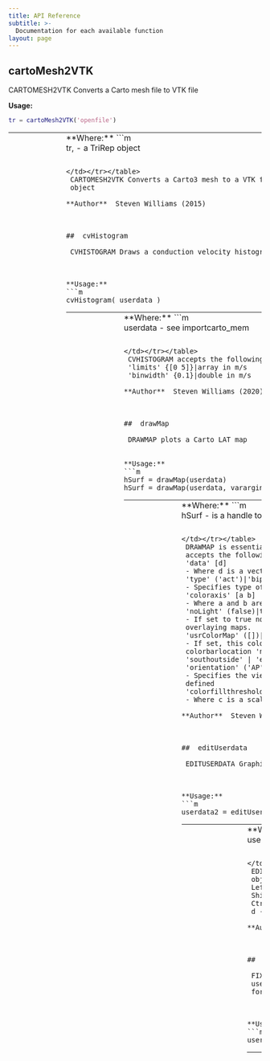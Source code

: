 ```yaml
---
title: API Reference
subtitle: >-
  Documentation for each available function
layout: page
---
```


<style>
.post-content p, {
  margin: 0;
}

.post-content > p {
  font-size: 85%;
}

pre.highlight {
  padding: 5pt;
  font-size: 80%;
}

td>p {
  margin: 0;
}

td {
  padding: 0;//
}
</style>





##  cartoMesh2VTK

 CARTOMESH2VTK Converts a Carto mesh file to VTK file

 

**Usage:**
```m
tr = cartoMesh2VTK('openfile')
```

<table><tr><td markdown="1">
**Variables:**

* out
  * tr
</td><td markdown="1">
**Where:**
```m

 tr, - a TriRep object
```

</td></tr></table>
 CARTOMESH2VTK Converts a Carto3 mesh to a VTK file and returns a TriRep
 object

**Author**  Steven Williams (2015)



##  cvHistogram

 CVHISTOGRAM Draws a conduction velocity histogram

 

**Usage:**
```m
cvHistogram( userdata )
```

<table><tr><td markdown="1">
**Variables:**
* in
  * userdata
  * varargin

* out
  * areas
</td><td markdown="1">
**Where:**
```m

 userdata - see importcarto_mem
```

</td></tr></table>
 CVHISTOGRAM accepts the following parameter-value pairs
 'limits' {[0 5]}|array in m/s
 'binwidth' {0.1}|double in m/s

**Author**  Steven Williams (2020)



##  drawMap

 DRAWMAP plots a Carto LAT map
 

**Usage:**
```m
hSurf = drawMap(userdata)
hSurf = drawMap(userdata, varargin);
```

<table><tr><td markdown="1">
**Variables:**
* in
  * userdata
  * varargin

* out
  * hSurf
</td><td markdown="1">
**Where:**
```m

 hSurf - is a handle to the surface
 userdata - is a Carto data structure
```

</td></tr></table>
 DRAWMAP is essentially a wrapper function for colorShell.m. DRAWMAP
 accepts the following parameter-value pairs:
 'data' [d]
 - Where d is a vector of data values and size(d) equals numel(userdata.surface.triRep.X)
 'type' ('act')|'bip'|'force'|'uni'|'none'|'cv'
 - Specifies type of map - activation, bipolar or unipolar voltage
 'coloraxis' [a b]
 - Where a and b are real numbers. See help colorShell
 'noLight' (false)|true
 - If set to true no additional light will be drawn. Useful if
 overlaying maps.
 'usrColorMap' ([])|cMap
 - If set, this colormap will be used instead of the defaults
 colorbarlocation 'north' | 'south' | 'east' | 'west' | 'northoutside' |
 'southoutside' | 'eastoutside' | {'westoutside'}
 'orientation' ('AP')|'PA'
 - Specifies the view as AP or PA. LAO, RAO, LL, RL yet to be
 defined
 'colorfillthreshold' [c]
 - Where c is a scalar value; defaulting to 10mm

**Author**  Steven Williams (2016)



##  editUserdata

 EDITUSERDATA Graphically remove regions from a Carto dataset

 

**Usage:**
```m
userdata2 = editUserdata(userdata)
```

<table><tr><td markdown="1">
**Variables:**
* in
  * userdata

* out
  * userdata2
</td><td markdown="1">
**Where:**
```m

 userdata - is the original Carto dataset
 userdata2 - is the new Carto dataset with elements removed
```

</td></tr></table>
 EDITUSERDATA uses EDITTRIANGULATION to remove triangles from a TriRep
 object. Controls:
 Left click - select triangles to remove
 Shift-Left click - select triangles to keep
 Ctrl-Left click - select area up to the boundary
 d - done

**Author**  Steven Williams (2016)



##  fixVoltageAnnotations

 FIXVOLTAGEANNOTATIONS Fixes the uni/bip reversal identified in
 userdata.electric.voltages in August 2014. This function is not required
 for any userdata .mat files created after 27th August 2014.

 

**Usage:**
```m
userdata = fixVoltageAnnotations(userdata)
```

<table><tr><td markdown="1">
**Variables:**
* in
  * userdata

* out
  * data
</td><td markdown="1">
**Where:**
```m

 userdata - is the output
 userdata - is the input, or 'openfile'
```

</td></tr></table>
 FIXVOLTAGEANNOTATIONS detailed description goes here.

**Author**  Steven Williams (2014)



##  generateInterpData

 GENERATEINTERPDATA Creates a matrix of interpolated data

 

**Usage:**
```m
interpData = generateInterpData(userdata, datatype)
```

<table><tr><td markdown="1">
**Variables:**
* in
  * userdata
  * datatype
  * varargin

* out
  * interpData
</td><td markdown="1">
**Where:**
```m

 userdata - see, importcarto_mem
 datatype - the desired data type to return
 'bip-map' - bipolar voltage; from the exported voltage values
 'uni-map' - unipolar voltage; from the exported voltage values
 'lat-map' - local activation time; from the annotated electrograms
 'bip-egm' - bipolar voltage; measured by OpenEP on the egms (NOT IMPLEMENTED)
 'uni-egm' - unipolar voltage; measured by OpenEP on the egms (NOT IMPLEMENTED)
 'lat-egm' - local activation time; measured by OpenEP on the egms (NOT IMPLEMENTED)
 'cv' - conduction velocity (NOT IMPLEMENTED)
 interpData - is the interpolated data
```

</td></tr></table>
 GENERATEINTERPDATA accepts the following parameter-value pairs
 'interMethod' nearest|linear|{natural}
 - The interpolation method, default to natural
 'exterMethod' {nearest}|linear|none
 - The extrapolation method, defaults to linear
 'distanceThresh' d
 - The distance threshold, d, default 10mm

**Author**  Steven Williams (2018)



##  getAblationArea

 GETABLATIONAREA Calculates the area of a chamber which has been ablated

 

**Usage:**
```m
area = getAblationArea( userdata, visitag )
```

<table><tr><td markdown="1">
**Variables:**
* in
  * userdata
  * visitag
  * varargin

* out
  * ablArea
  * isAblated
  * trAbl
</td><td markdown="1">
**Where:**
```m

 userdata - see importcarto_mem.m
 visitag - see importvisitag.m
 ablArea - the total area of the chamber that has been ablated
 isAblated - indexes into userdata.surface.triRep.Triangulation and
 indicates whether a particular triangle is considered
 ablated (1) or not (0).
 trAbl - a Triangulation of the ablated tissue
```

</td></tr></table>
 GETABLATIONAREA accepts the following parameter-value pairs
 'method' {'tags'}|'grid'
 - specifies whether to calculate area based on the ablation tags or
 the ablation grid
 'radius' {5}|double
 - specifies the radius around each ablation tag to consider ablated
 'thresholdmethod' {'on'}|'off'
 - NOT YET IMPLEMENTED
 'thresholdvalue'
 - NOT YET INMPLEMENTED

**Author**  Steven Williams (2020)



##  getAnatomicalStructures

 GETANATOMICALSTRUCTURES Returns free boundaries (anatomical structures)
 described in userdata

 

**Usage:**
```m
[trAnatStruct] = getAnatomicalStructures( userdata, varargin )
```

<table><tr><td markdown="1">
**Variables:**
* in
  * userdata
  * varargin

* out
  * FF
  * l
  * a
  * tr
</td><td markdown="1">
**Where:**
```m

 userdata - see importcarto_mem
 FF - see TriRep/freeBoundary, cell array
 l - array of lengths of each free boundary
 a - an array of areas of each free boundary
 tr - cell array of triangulations of each free boundary
```

</td></tr></table>
 GETANATOMICALSTRUCTURES accepts the following parameter-value pairs
 'plot' {false}|true

**Author**  Steven Williams (2020)



##  getArea

 GETAREA Returns the surface area of the chamber geometry

 

**Usage:**
```m
area = getArea( userdata )
```

<table><tr><td markdown="1">
**Variables:**
* in
  * userdata
  * varargin

* out
  * area
</td><td markdown="1">
**Where:**
```m

 userdata - see importcarto_mem
 area - the surface area (cm^2)
```

</td></tr></table>
 GETAREA accepts the following parameter-value pairs
 'method' {nofill}|fill

**Author**  Steven Williams (2020)



##  getClosedSurface

 GETCLOSEDSURFACE Fills all the holes in the userdata surface

 

**Usage:**
```m
tr = getClosedSurface( userdata )
```

<table><tr><td markdown="1">
**Variables:**
* in
  * userdata

* out
  * tr
</td><td markdown="1">
**Where:**
```m

 userdata - see importcarto_mem
 tr - a triRep object
```

</td></tr></table>
 GETCLOSEDSURFACE Closes the surface by the following algorithm. First,
 every complete free boundary is identified. Second, the barycentre of the
 free boundary is identified. Third, a triangulation is created covering
 this hole. Finally, the additional triangles are added to the triRep.

**Author**  Steven Williams (2020)



##  getConductionVelocity

 GETCONDUCTIONVELOCITY Returns the total conduction velocity map of the 
 chamber

 

**Usage:**
```m
cvdata = getConductionVelocity( userdata )
```

<table><tr><td markdown="1">
**Variables:**
* in
  * userdata

* out
  * cvdata
</td><td markdown="1">
**Where:**
```m

 userdata - see importcarto_mem
 cvdata - the conduction velocities, in m/s
```

</td></tr></table>
 GETCONDUCTIONVELOCITY Calculate conduction velocities by calculating
 gradients of interpolated local activation times. GETCONDUCTIONVELOCITY
 makes use of a modified version of "Scattered Data Interpolation and 
 Approximation using Radial Base Functions" available from the Matlab
 FileExchange:

**Author**  Steven Williams (2020)



##  getEarliestActivationSite

 GETEARLIESTACTIVATIONSITE Returns the earliest activation site

 

**Usage:**
```m
[X] = getEarliestActivationSite( userdata )
[X, surfX] = getEarliestActivationSite( userdata )
[X, surfX, iPoint] = getEarliestActivationSite( userdata )
[X, surfX, iPoint, t] = getEarliestActivationSite( userdata )
```

<table><tr><td markdown="1">
**Variables:**
* in
  * userdata
  * varargin

* out
  * X
  * surfX
  * iPoint
  * t
</td><td markdown="1">
**Where:**
```m

 userdata - see importcarto_mem
 X - the earliest activation site, in x,y,z format. For
 map-based methods (i.e. 'clinmap', 'clinmapprct',
 'openepmap'and 'openepmapprct'), X is identical to
 surfX.
 surfX - the surface projection of the eariest activation site
 iPoint - the closest mapping point to the earliest activation
 site. For point-based methods (i.e. 'ptbased' or 
 'ptbasedprct'), iPoint indexes into userdata.electric.
 For map-based methods (i.e. 'clinmap', 'clinmapprct',
 'openepmap', 'openepmapprct'), iPoint indexes into
 userdata.surface.triRep.X. For percentile methods (i.e.
 'ptbasedprct', 'cinmapprct' or 'openepmapprct') iPoint
 returns all the points that were identified within the
 relevant percentile.
 t - the calculated earliest activation time, relative to the
 reference annotation
```

</td></tr></table>
 GETEARLIESTACTIVATIONSITE accepts the following parameter-value pairs
 'method' {'ptbased'}|'ptbasedprct'|'clinmap'|'clinmapprct'|'openepmap'|'openmapprct'
 - Specifies the method by which the earliest activation is
 calculated, as follows:
 'ptbased' - Calculates the earliest activation time using 
 mapping points exported by the clinical system.
 'ptbasedprct'- Calculates the earliest 2.5th percentile mapping 
 times on the exported electrogram annotations, then 
 calculates the mean of this sets of activation times.
 'clinmap' - Calculates the earliest activation time on the 
 local activation time map created by the clinical 
 mapping system
 'clinmapprct'- First calculates the earliest 2.5th percentile 
 mapping times on the clinical local activation time 
 map, then calculates the mean of these sets of 
 activation times.
 'openepmap' - Calculates the earliest activation time on the local 
 activation time map created by OpenEP from the 
 exported electrogram annotations.
 'openepmapprct'- First calculates the earliest 2.5th percentile 
 mapping times on the local activation time map 
 created by OpenEP from the exported electrogram 
 annotations. Then calculates the mean of this set of 
 activation times.
 'prct' {2.5}|[prct]
 - The percentile to use for percentile mapping; only applicable if
 'method' is 'percentile'.

**Author**  Steven Williams (2019)



##  getEgmsAtPoints

 GETEGMSATPOINTS Can be used to access eletrograms from userdata

 

**Usage:**
```m
[ hFig ] = plotOpenEPEgms( userdata, varargin )
[ hFig, hLine ] = plotOpenEPEgms( userdata, varargin )
```

<table><tr><td markdown="1">
**Variables:**
* in
  * userdata
  * varargin

* out
  * egmTraces
  * acttime
  * egmNames
</td><td markdown="1">
**Where:**
```m

 userdata - see importcarto_mem
 egmTraces - cell array of the requested electrograms
 acttime - cell array of activation times 
 egmNames - names of the electrograms
```

</td></tr></table>
 GETEGMSATPOINTS accepts the following parameter-value pairs
 'iEgm' {:}|[a:b]
 an array indexing into userdata.electric.egm such that
 % 'iEgm' {:}|[a:b]
 an array indexing into userdata.electric.egm such that
 userdata.electric.egm(iEgmArray,:) are selected for plotting
 To convert from Carto point numbers to iEgmArray use
 getIndexFromCartoPointNumber.
 'egmtype' 'bip'|'uni'|{'bip-uni'}
 Whether to plot only the bipolar electrograms, only the
 unipolar electrograms or both
 'reference' 'off'|{'on'}
 Whether to plot the reference channel, off by default userdata.electric.egm(iEgmArray,:) are selected for plotting
 To convert from Carto point numbers to iEgmArray use
 getIndexFromCartoPointNumber.

**Author**  Steven Williams (2020)



##  getFaces

 GETFACES Returns the faces referenced by userdata

 

**Usage:**
```m
faces = getFaces( userdata )
```

<table><tr><td markdown="1">
**Variables:**
* in
  * userdata

* out
  * faces
</td><td markdown="1">
**Where:**
```m

 userdata - see importcarto_mem
 faces - all the faces
```

</td></tr></table>


**Author**  Steven Williams (2020)



##  getIndexFromCartoPointNumber

 GETINDEXFROMCARTOPOINTNUMBER finds the electrode at xyz.

 

**Usage:**
```m
[index] = getIndexFromCartoPointNumber(pointNumber)
```

<table><tr><td markdown="1">
**Variables:**
* in
  * userdata
  * pointNumber

* out
  * index
</td><td markdown="1">
**Where:**
```m

 useredata - a userdata structure
 pointNumber - a point number (or array of point numbers) as displayed
 on the Carto mapping system
 index - an index (or array of indices) for referenceing into the
 data fields within userdata.electric
```

</td></tr></table>
 GETINDEXFROMCARTOPOINTNUMBER Detailed description goes here

**Author**  Steven Williams (2020)



##  getLatestActivationSite

 GETLATESTACTIVATIONSITE Returns the earliest activation site

 

**Usage:**
```m
[X] = getLatestActivationSite( userdata )
[X, surfX] = getLatestActivationSite( userdata )
[X, surfX, iPoint] = getLatestActivationSite( userdata )
[X, surfX, iPoint, t] = getLatestActivationSite( userdata )
```

<table><tr><td markdown="1">
**Variables:**
* in
  * userdata
  * varargin

* out
  * X
  * surfX
  * iPoint
  * t
</td><td markdown="1">
**Where:**
```m

 userdata - see importcarto_mem
 X - the latest activation site, in x,y,z format. For
 map-based methods (i.e. 'clinmap', 'clinmapprct',
 'openepmap'and 'openepmapprct'), X is identical to
 surfX.
 surfX - the surface projection of the latest activation site
 iPoint - the closest mapping point to the latest activation
 site. For point-based methods (i.e. 'ptbased' or 
 'ptbasedprct'), iPoint indexes into userdata.electric.
 For map-based methods (i.e. 'clinmap', 'clinmapprct',
 'openepmap', 'openepmapprct'), iPoint indexes into
 userdata.surface.triRep.X. For percentile methods (i.e.
 'ptbasedprct', 'cinmapprct' or 'openepmapprct') iPoint
 returns all the points that were identified within the
 relevant percentile.
 t - the calculated latest activation time, relative to the
 reference annotation
```

</td></tr></table>
 GETLATESTACTIVATIONSITE accepts the following parameter-value pairs
 'method' {'ptbased'}|'ptbasedprct'|'clinmap'|'clinmapprct'|'openepmap'|'openmapprct'
 - Specifies the method by which the earliest activation is
 calculated, as follows:
 'ptbased' - Calculates the latest activation time using the 
 mapping points exported by the clinical system.
 'ptbasedprct'- Calculates the latest 2.5th percentile mapping 
 times on the exported electrogram annotations, then 
 calculates the mean of this sets of activation times.
 'clinmap' - Calculates the latest activation time on the 
 local activation time map created by the clinical 
 mapping system
 'clinmapprct'- First calculates the latest 2.5th percentile 
 mapping times on the clinical local activation time 
 map, then calculates the mean of these sets of 
 activation times.
 'openepmap' - Calculates the latest activation time on the local 
 activation time map created by OpenEP from the 
 exported electrogram annotations.
 'openepmapprct'- First calculates the latest 2.5th percentile 
 mapping times on the local activation time map 
 created by OpenEP from the exported electrogram 
 annotations. Then calculates the mean of this set of 
 activation times.
 'prct' {2.5}|[prct]
 - The percentile to use for percentile mapping; only applicable if
 'method' is 'percentile'.

**Author**  Steven Williams (2019)



##  getLowVoltageArea

 GETLOWVOLTAGEAREA Returns the low voltage area

 

**Usage:**
```m
lowVoltageArea = getLowVoltageArea( userdata, varargin )
```

<table><tr><td markdown="1">
**Variables:**
* in
  * userdata
  * varargin

* out
  * lowVoltageArea
  * voltages
  * iTri
  * tr2
</td><td markdown="1">
**Where:**
```m

 userdata - see importcarto_mem
 lowVoltageArea - the low voltage area (cm^2)
 voltages - the voltages point values used to calculate areas
 iTri - indexes into userdata.surface.triRep.Triangulation and refers
 to the triangles that have voltage values within the range,
 threshld
 tr2 - a triangulation of all the triangles referenced in iTri.
```

</td></tr></table>

 GETLOWVOLTAGEAREA accepts the following parameter-value pairs
 'method' {'map'} |'egm'
 'type' {bip'} |'uni'
 'threshold' {[0.0 0.5]} |[t]

**Author**  Steven Williams (2020)



##  getMappingPointsWithinWoI

 GETMAPPINGPOINTSWITHINWOI Returns the indices of the mapping points with
 annotated local activation time within the window of interest

 

**Usage:**
```m
iPoint = getMappingPointsWithinWoI( userdata )
```

<table><tr><td markdown="1">
**Variables:**
* in
  * userdata

* out
  * iPoint
</td><td markdown="1">
**Where:**
```m

 userdata - see importcarto_mem
 iPoint - the list of valid points; indexes into userdata.electric
```

</td></tr></table>
 GETMAPPINGPOINTSWITHINWOI Detailed description goes here

**Author**  Steven Williams (2020)



##  getMeanVoltage

 GETMEANVOLTAGE Returns the mean voltage

 

**Usage:**
```m
meanVoltage = getMeanVoltage( userdata, varargin )
```

<table><tr><td markdown="1">
**Variables:**
* in
  * userdata
  * varargin

* out
  * meanVoltage
</td><td markdown="1">
**Where:**
```m

 userdata - see importcarto_mem
 meanVoltage - the mean chamber voltage (mV)
```

</td></tr></table>
 GETMEANVOLTAGE accepts the following parameter-value pairs
 'method' {'map'}|'egm'
 'type' {bip'}|'uni'

**Author**  Steven Williams (2020)



##  getMesh

 GETMESH Returns the triangulation-based mesh from userdata

 

**Usage:**
```m
tr = getMesh(userdata)
```

<table><tr><td markdown="1">
**Variables:**
* in
  * userdata
  * varargin

* out
  * tr
</td><td markdown="1">
**Where:**
```m

 tr - a TriRep object
```

</td></tr></table>
 GETMESH accepts the following parameter-value pairs
 'type' {'trirep'}|'triangulation'
 - Specifies whether to return the mesh as a TriRep object or as a
 Triangulation object

**Author**  Steven Williams (2020)



##  getNumPts

 GETNUMPTS Returns the number of mapping points in userdata

 

**Usage:**
```m
numpts = getNumPts( userdata )
```

<table><tr><td markdown="1">
**Variables:**
* in
  * userdata

* out
  * numpts
</td><td markdown="1">
**Where:**
```m

 userdata - see importcarto_mem
 numpts - the number of mapping points
```

</td></tr></table>
 GETNUMPTS Detailed description goes here

**Author**  Steven Williams (2020)



##  getPointImpedanceValue

 GETPOINTIMPEDANCEVALUE Provides an algorithm for giving point impedance
 values

 

**Usage:**
```m
h = myfunction(b)
```

<table><tr><td markdown="1">
**Variables:**
* in
  * imp
  * tim

* out
  * a
</td><td markdown="1">
**Where:**
```m

 a - is the output
 imp - impedance values at times tim
```

</td></tr></table>
 Impedance values are streaming every 100ms to Carto 3 system from the 
 RF Generator. A time range of -7.5s to +2.5s is output for each point and
 saved in userdata.electric.impedances (.time and .value) in the mat
 files.

**Author**  Steven Williams (2014)



##  getSurfaceData

 GETSURFACEDATA Returns the data, datatype, from userdata

 

**Usage:**
```m
data = getMappingData( userdata, datatype )
```

<table><tr><td markdown="1">
**Variables:**
* in
  * userdata
  * datatype

* out
  * data
</td><td markdown="1">
**Where:**
```m

 userdata - see importcarto_mem
 datatype - the required data. Must be one of:
 'act', 'bip'
```

</td></tr></table>
 GETSURFACEDATA Detailed description goes here

**Author**  Steven Williams (2020)



##  getTotalActivationTime

 GETTOTALACTIVATIONTIME Returns the total activation time of the chamber

 

**Usage:**
```m
tat = getTotalActivationTime( userdata )
```

<table><tr><td markdown="1">
**Variables:**
* in
  * userdata
  * varargin

* out
  * tat
</td><td markdown="1">
**Where:**
```m

 userdata - see importcarto_mem
 tat - the total activation time, in ms
```

</td></tr></table>
 GETTOTALACTIVATIONTIME accepts the following parameter-value pairs
 'method' {'ptbased'}|'ptbasedprct'|'clinmap'|'clinmapprct'|'openepmap'|'openmapprct'
 - Specifies the method by which total activation time is calculated
 as follows:
 'ptbased' - Calculates the difference in activation time between 
 the earliest and latest activation time mapping 
 points exported by the clinical system.
 'ptbasedprct'- First calculates the earliest 2.5th percentile and 
 the latest 2.5th percentile mapping times on the 
 exported electrogram annotations, then calculates 
 the difference between the means of these sets of 
 activation times.
 'clinmap' - Calculates the difference between the earliest and 
 latest activation times on the local activation 
 time map created by the clinical mapping system
 'clinmapprct'- First calculates the earliest 2.5th percentile and 
 latest 2.5th percentile mapping times on the 
 clinical local activation time map, then calculates 
 the difference between the means of these sets of 
 activation times.
 'openepmap' - Calculates the difference between the earliest and 
 latest activation times on the local activation 
 time map created by OpenEP from the exported 
 electrogram annotations.
 'openepmapprct'- First calculates the earliest 2.5th percentile and 
 latest 2.5th percentile mapping times on the local 
 activation time map created by OpenEP from the 
 exported electrogram annotations. Then calculates 
 the difference between the means of these sets of 
 activation times.
 'prct' {2.5}|[prct]
 - The percentile to use for percentile mapping; only applicable if
 'method' is one of 'ptbasedprct', 'clinmapprct' or 'openepmapprct'.

**Author**  Steven Williams (2020)



##  getVertices

 GETVERTICES Returns the vertices referenced by userdata

 

**Usage:**
```m
[vertices, vertsref] = getVertices( userdata )
```

<table><tr><td markdown="1">
**Variables:**
* in
  * userdata

* out
  * vertices
  * isVertUsed
</td><td markdown="1">
**Where:**
```m

 userdata - see importcarto_mem
 vertices - all the vertices
 isVertUsed - whether the vertex is referenced by the triangulation
```

</td></tr></table>


**Author**  Steven Williams (2020)



##  getVolume

 GETVOLUME Calculates the volume the chamber described in userdata

 

**Usage:**
```m
volume = getVolume(usredata)
```

<table><tr><td markdown="1">
**Variables:**
* in
  * userdata

* out
  * volume
</td><td markdown="1">
**Where:**
```m

 userdata - see importcarto_mem
 volume - the volume, in cm^3
```

</td></tr></table>
 GETVOLUME For details of the calculation see:
 https://stackoverflow.com/questions/1406029/how-to-calculate-the-volume-of-a-3d-mesh-object-the-surface-of-which-is-made-up
 http://chenlab.ece.cornell.edu/Publication/Cha/icip01_Cha.pdf
 EFFICIENT FEATURE EXTRACTION FOR 2D/3D OBJECTS IN MESH REPRESENTATION

**Author**  Steven Williams (2017)



##  getpointelectrogramname

 GETELCTRODENAME finds the electrode at xyz.
 

**Usage:**
```m
[ electrogramname_bip, electrogramname_uni ] = getelectrogramname( point_xyz, pointFileName )
```

<table><tr><td markdown="1">
**Variables:**
* in
  * point_xyz
  * pointFileName

* out
  * electrogramname_bip
  * electrogramname_uni
  * point_xyz_2
</td><td markdown="1">
**Where:**
```m

 point_xyz - 
 pointFileName - 
 electrogramname_bip - the electrode name for the bipolar electrogram at point_xyz
 electrogramname_uni - cell array of the electrode names for the
 unipolar electrogram at point_xyz and it's associated second electrode
 that makes up electrogramname_bip
 point_xyz_2 - the electrode position corresponding to the second electrode
 that makes up the bipole at point_xyz (needed for locating unipolar
 electrograms)
```

</td></tr></table>
 GETELCTRODENAME Detailed description

**Author**  Nick Linton (2012)



##  getpointelectrogramname

 GETELCTRODENAME finds the electrode at xyz.

 

**Usage:**
```m
[ electrogramname_bip, electrogramname_uni ] = getelectrogramname( point_xyz, pointFileName )
```

<table><tr><td markdown="1">
**Variables:**
* in
  * point_xyz
  * pointFileName

* out
  * electrogramname_bip
  * electrogramname_uni
  * point_xyz_2
</td><td markdown="1">
**Where:**
```m

 point_xyz - 
 pointFileName - 
 electrogramname_bip - the electrode name for the bipolar electrogram at point_xyz
 electrogramname_uni - cell array of the electrode names for the
 unipolar electrogram at point_xyz and it's associated second electrode
 that makes up electrogramname_bip
 point_xyz_2 - the electrode position corresponding to the second electrode
 that makes up the bipole at point_xyz (needed for locating unipolar
 electrograms)
```

</td></tr></table>
 GETELCTRODENAME Detailed description

**Author**  Nick Linton (2012)



##  importcarto_mem

 IMPORTCARTO provides a data structure from multiple carto files (from zip).
 

**Usage:**
```m
userdata = importcarto_mem(userinput)
userdata = importcarto_mem()
[userdata, matFileFullPath] = ...
```

<table><tr><td markdown="1">
**Variables:**
* in
  * varargin

* out
  * userdata
  * matFileFullPath
</td><td markdown="1">
**Where:**
```m

 dirName is the directory with all of the files corresponding to a map
 userdata is a single data structure
 matFileFullPath is the path to the .mat file, if opened or saved
```

</td></tr></table>
 IMPORTCARTO can load data in 3 ways:
 1) USERINPUT is a .zip file - the zip file will be unzipped into a
 temporary file (deleted at the end). The data is packed into userdata
 and the user is incouraged to save this for the future (long time take
 to unzip).
 2) USERINPUT is a .mat file containing userdata
 3) USERINPUT is a .xml file - this must be the xml file in a folder
 containing all the other Carto3 files.

**Author**  Nick Linton (2011)



##  importcarto_mem

 IMPORTCARTO provides a data structure from multiple carto files (from zip).
 

**Usage:**
```m
userdata = importcarto_mem(userinput)
userdata = importcarto_mem()
[userdata, matFileFullPath] = ...
```

<table><tr><td markdown="1">
**Variables:**
* in
  * varargin

* out
  * userdata
  * matFileFullPath
</td><td markdown="1">
**Where:**
```m

 dirName is the directory with all of the files corresponding to a map
 userdata is a single data structure
 matFileFullPath is the path to the .mat file, if opened or saved
```

</td></tr></table>
 IMPORTCARTO can load data in 3 ways:
 1) USERINPUT is a .zip file - the zip file will be unzipped into a
 temporary file (deleted at the end). The data is packed into userdata
 and the user is incouraged to save this for the future (long time take
 to unzip).
 2) USERINPUT is a .mat file containing userdata
 3) USERINPUT is a .xml file - this must be the xml file in a folder
 containing all the other Carto3 files.

**Author**  Nick Linton (2011)



##  importvisitag

 IMPORTVISITAG provides a data structure from carto visitag files.
 Usage
   visitag = importvisitag(dirName)
   visitag = imporvisitag()
 Where:
   dirName is the directory with all of the files corresponding to WiseTag
   visitag is a single data structure

 IMPORTVISITAG detailed description goes here.

 visitag structure ...
   .originaldata
   .tag
       .X
       .surfX
       .FTI
   .grid
       .X
       .surfX
       .FTI

    function colId = lCol(allNames, requiredName) %l for local
        if iscell(requiredName)
            for iName = 1:numel(requiredName)
                colId(iName) = find(strcmpi(allNames, requiredName{iName}));
            end
        else
            colId = find(strcmpi(allNames, requiredName));
        end
    end

end



**Usage:**
```m

```

<table><tr><td markdown="1">
**Variables:**
* in
  * dirName

* out
  * visitag
</td><td markdown="1">
**Where:**
```m

```

</td></tr></table>


**Author**  Steven Williams (2014)



##  importvisitag

 IMPORTVISITAG provides a data structure from carto visitag files.
 Usage
   visitag = importvisitag(dirName)
   visitag = imporvisitag()
 Where:
   dirName is the directory with all of the files corresponding to WiseTag
   visitag is a single data structure

 IMPORTVISITAG detailed description goes here.

 visitag structure ...
   .originaldata
   .tag
       .X
       .surfX
       .FTI
   .grid
       .X
       .surfX
       .FTI


**Usage:**
```m

```

<table><tr><td markdown="1">
**Variables:**
* in
  * varargin

* out
  * visitag
  * matFileFullPath
</td><td markdown="1">
**Where:**
```m

```

</td></tr></table>


**Author**  Steven Williams (2014)



##  openEP2VTK

 OPENEP2VTK Converts a Carto mesh file to VTK file

 

**Usage:**
```m
tr = openEP2VTK('openfile')
```

<table><tr><td markdown="1">
**Variables:**
* in
  * userdata
  * varargin

* out
  * path2VTKfile
</td><td markdown="1">
**Where:**
```m

 tr - a TriRep object
 path2VTKfile - the path to the file that was written
```

</td></tr></table>
 OPENEP2VTK accepts the following parameter-value pairs
 'datatype' {'bip'}|'uni'|'lat'
 - the required data, bipolar voltage, unipolar voltage or local
 activation time
 'method' {'map'}|'egm'
 - the method of accessing the data; clinical-system map based
 ('map') or re-inteprolated by OpenEP from the raw egms ('egm');
 'outputfile'
 - absolute path to the output file. 
 If empty then openEP2VTK outputs the VTK file to the current 
 directory using the current date/time as the filename
 If strcmpi('outputfile','openfile') a GUI is used to place the
 file

**Author**  Steven Williams (2020)



##  plotAblationArea

 PLOTABLATIONAREA Adds the ablation area to the current figure

 

**Usage:**
```m
plotAblationArea( userdata, visitag )
```

<table><tr><td markdown="1">
**Variables:**
* in
  * userdata
  * visitag
</td><td markdown="1">
**Where:**
```m

 userdata - see importcarto_mem.m
 visitag - see importvisitag.m
```

</td></tr></table>
 PLOTABLATIONAREA Requires a userdata structure and a visitag structure as 
 its inputS

**Author**  Steven Williams (2020)



##  plotElectrograms

 PLOTELECTROGRAMS Draws any number of electrograms in line.

 

**Usage:**
```m
hFig = PLOTELECTROGRAMS(egmTraces)
hFig = PLOTELECTROGRAMS(egmTraces, varargin)

PLOTELECTROGRAMS parameter-value pairs can be passed in as follows:
'egmNames', cell array of electrogram names
'range', two value vector [xmin xmax]
'sampleRate', the sample rate in Hz
'paperSpeed', the paper speed for plotting
'separation', the separation between electrograms, default is 5mV
'clipping', two value vector [clipmin clipmax] in mV
'gain', the gain, default is 2
'autogain', if true the electrograms are automatically scaled, default false
'acttime', a vector of activation times to be plotted as red crosses
'egmColors', cell array of colors. Same size as egmNames

INSTRUCTIONS FOR A4 EGM PAGE
1. Save figure as an .EPS file.
2. Open in Corel draw and export as a .PDF file.

INSTRUCTIONS FOR TIMING SINGLE BEAT TRACES
The default position gives a width of 300pixels, which corresponds to an
x axis width of 68.44mm. The number of samples to plot in this
width (ie width of 'range' parameter) is given by:
n = (sampleRate / paperSpeed) * 68.44
For example, at 1000Hz range should be specified as having width:
25mm/s  - 2738  [-1119 1619]
100mm/s - 684
200mm/s - 342


See also PLOTOPENEPEGMS

Info on Code Testing:
---------------------------------------------------------------
For an A4 page:
pageSize = [5 0 29.7 21.0]; %A4 landscape
plotElectrogram(egm ...
, 'range', axisRange ...
, 'paperSpeed', hBg.paperSpeed ...
, 'position', pageSize ...
, 'units', 'centimeters' ...
, 'name', 'Exported from BardGUI' ...
, 'sampleRate', hBg.hBard.SampleRate ...
, 'autogain', true ...
);
---------------------------------------------------------------

---------------------------------------------------------------
code
---------------------------------------------------------------
Validate input
p = inputParser;
p.addRequired('egmTraces', @iscell);
p.addParamValue('egmNames', {}, @iscellstr);
p.addParamValue('range', [NaN NaN], @(x)isnumeric(x) && numel(x)==2);
p.addParamValue('sampleRate', NaN, @(x)isnumeric(x) && numel(x)==1);
p.addParamValue('paperSpeed', NaN, @isnumeric);
p.addParamValue('units', 'pixels', @(x)ischar(x) && strcmpi(x, 'pixels') || strcmpi(x, 'centimeters'));
p.addParamValue('position', [200 200 300 600], @(x)isnumeric(x) && numel(x)==4);
p.addParamValue('name', 'name', @isstr);
p.addParamValue('separation', 5, @(x)isnumeric(x) && numel(x)==1);
p.addParamValue('clipping', [-4 4], @(x)isnumeric(x) && numel(x)==2);
p.addParamValue('gain', 2, @(x)isnumeric(x) && numel(x)==1);
p.addParamValue('autogain', false, @islogical);
p.addParamValue('center', false, @islogical);
p.addParamValue('acttime', 0, @isnumeric);
p.addParamValue('egmColors', {}, @iscellstr);
p.addParamValue('axis', []);
p.addParamValue('title', 'on', @isstr);
p.parse(egmTraces, varargin{:});
inputs = p.Results;
egmTraces = inputs.egmTraces;
numEgm = numel(egmTraces);
len = NaN(numEgm,1);
for i = 1:numEgm
len(i) = length(egmTraces{i});
end
lengthEgm = nanmax(len);
paperSpeed = inputs.paperSpeed;
units = inputs.units;
position = inputs.position;
name = inputs.name;
separation = inputs.separation; %mV
clipping = inputs.clipping; %mV
gain = inputs.gain;
autogain = inputs.autogain;
center = inputs.center;
acttime = inputs.acttime;
ax = inputs.axis;
titleText = inputs.title;
if isempty(inputs.egmNames)
egmNames = num2cell(1:numEgm);
else
egmNames = inputs.egmNames;
end
if isnan(inputs.range)
range = [1 lengthEgm];
else
range = inputs.range;
end
if isnan(inputs.sampleRate)
sampleRate = 1000;
sampleRateTitle = 'NaN';
xAxisLabel = 'samples';
else
sampleRate = inputs.sampleRate;
sampleRateTitle = num2str(sampleRate);
xAxisLabel = 'time (s)';
end
if ~isempty(inputs.egmColors)
egmColors = fliplr(inputs.egmColors);
else
egmColors = cell(1,numel(egmNames));
egmColors(:) = {'k'};
end
Set up the figure
if isempty(ax)
hFig = figure;
set(hFig, 'color', 'w' ...
, 'units', units ...
, 'position', position ...
, 'name', name ...
);
end
If necessary add zeros to the start or end of the trace
deltaTime = range(2) - range(1) + 1;
egm = NaN(floor(deltaTime), numEgm);
for i = 1:numEgm
try
egm(:,i) = egmTraces{i};
catch MeX
if center
lengthDif = length(egm(:,i)) - length(egmTraces{i});
egm(floor(lengthDif/2+1):floor(lengthDif/2+length(egmTraces{i})),i) = egmTraces{i};
else
if range(1) < 0 % fill the left of the trace with zeros
egm(end-length(egmTraces{i})+1:end,i) = egmTraces{i};
disp(['PLOTELECTROGRAM: ' MeX.message ' Adding zeros to electrogram: ' egmNames{i}]);
else % fill the right of the trace with zeros
egm(1:length(egmTraces{i}),i) = egmTraces{i};
disp(['PLOTELECTROGRAM: ' MeX.message ' Adding zeros to electrogram: ' egmNames{i}]);
end
end
end
end
Apply gain, clipping and spacing
if (autogain)
for i = 1:numEgm
egmDelta = nanmax(egm(:,i)) - nanmin(egm(:,i));
multiplier = 0.9*separation/egmDelta;
egm(:,i) = egm(:,i) * multiplier;
end
else
egm = egm .* gain;
end
egm(egm>clipping(2)) = clipping(2);
egm(egm<clipping(1)) = clipping(1);
for i = 1:numEgm
egm(:,i) = egm(:,i) + separation * i;
end
Draw the electrograms
time = range(1):range(2);
time = time';
xValues = repmat(time, [1, numEgm]);
for i = 1:size(xValues,2)
line(xValues(:,i), egm(time,i) ...
, 'color', colorBrewer(egmColors{i}) ...
, 'linewidth', 1 ...
);

yTickPos = separation:separation:separation*numEgm;
yTickLabel = egmNames;

set(gca, 'YTick', yTickPos ...
, 'YTickLabel', yTickLabel ...
, 'YLim', [0 separation*(numEgm+1)] ...
, 'XLim', [range(1) range(2)] ...
, 'Color', 'w' ...
);
%    , 'Position', [0.09 0.11 0.861 0.815] ... % Fine adjustment for speed


% Draw the acttimes
if ~acttime==0
hold on
yVal = separation:separation:numel(acttime)*separation;
plot(acttime, yVal, 'r.', 'markersize', 20);
end

% Sort out the x axis labels
xTick = get(gca, 'XTick');
xTickLabel = xTick / (sampleRate/1000);
set(gca, 'XTickLabel', round(xTickLabel));

% Set the title and the x-axis label
if strcmpi(titleText, 'off')
% do nothing
else
title(['Paper Speed: ' num2str(paperSpeed) ' mm/s | Sample Rate: ' sampleRateTitle ' Hz']);
end
if isnan(sampleRate)
xlabel('samples');
else
xlabel(xAxisLabel);
end

% Turn on the grid lines
%set(gca, 'XGrid', 'on');

end
```

<table><tr><td markdown="1">
**Variables:**
* in
  * egmTraces
  * varargin

* out
  * hFig
</td><td markdown="1">
**Where:**
```m

```

</td></tr></table>


**Author**  Steven Williams (2012)



##  plotOpenEPEgms

 PLOTOPENEPEGMS Can be used to plot eletrograms from userdata

 

**Usage:**
```m
[ hFig ] = plotOpenEPEgms( userdata, varargin )
[ hFig, hLine ] = plotOpenEPEgms( userdata, varargin )
```

<table><tr><td markdown="1">
**Variables:**
* in
  * userdata
  * varargin

* out
  * hFig
</td><td markdown="1">
**Where:**
```m

 userdata - see importcarto_mem
 hFig - a handle to the plotted figure
```

</td></tr></table>
 PLOTOPENEPEGMS accepts the following parameter-value pairs
 'iEgm' {:}|[a:b]
 an array indexing into userdata.electric.egm such that
 % 'iEgm' {:}|[a:b]
 an array indexing into userdata.electric.egm such that
 userdata.electric.egm(iEgmArray,:) are selected for plotting
 To convert from Carto point numbers to iEgmArray use
 getIndexFromCartoPointNumber.
 'range' {'window'}|'all'
 By default ('window') only the electrogram within the window of
 interest is drawn (±buffer). By specifying 'all' the entire point
 electrogram is drawn.
 'buffer' {50}|[buffer]
 The time before and after the window of interest to draw. By
 default, 20ms, but can be changed by setting 'buffer' to an
 alternative value.
 'egmtype' 'bip'|'uni'|{'bip-uni'}
 Whether to plot only the bipolar electrograms, only the
 unipolar electrograms or both
 'reference' 'off'|{'on'}
 Whether to plot the reference channel, off by default userdata.electric.egm(iEgmArray,:) are selected for plotting
 To convert from Carto point numbers to iEgmArray use
 getIndexFromCartoPointNumber.

**Author**  Steven Williams (2017)



##  plotTag

 PLOTTAG Plots tag(s) on the current map

 

**Usage:**
```m
area = plotTag( userdata, varargin )
```

<table><tr><td markdown="1">
**Variables:**
* in
  * userdata
  * varargin

* out
  * h
</td><td markdown="1">
**Where:**
```m

 userdata - see importcarto_mem
 h(i) - is an array of handles referencing the plotted surfaces
```

</td></tr></table>
 PLOTTAG accepts the following parameter-value pairs
 'coord' {[x y x]}
 - A set of x,y,z coords where size(coords) = nx3 where n is the
 number of tags to plot
 'pointnum' [p1, p2, ... pn]
 - An array of size nx1 where n is the number of tags to plot
 'color' {'r'}|'g'|'b'|'p'|'o'|'y'
 - The color of the tag to draw
 'size'
 - The size of the tag to draw

**Author**  Steven Williams (2020)



##  plotVisitags

 PLOTVISITAGS Plots ablation data for a case

 

**Usage:**
```m
[ vol ] = plotVisitags( userdata, visitag )
```

<table><tr><td markdown="1">
**Variables:**
* in
  * userdata
  * visitag
  * varargin
</td><td markdown="1">
**Where:**
```m

 userdata - see importcarto_mem.m
 visitag - see importvisitag.m
```

</td></tr></table>
 PLOTVISITAG accepts the following parameter-value pairs
 'plot' {'tags'}|'grid'|'both'
 - specifies whether to show the tags, the grid, or both
 'shell' {'on'}|'off'
 - specifies whether to show the chamber shell
 'colour' {'r'}|colorspec|array 
 - can be a string or colorspec specifying the color of all the
 spheres
 - can be an array of double values which is rendered as a
 colorscale
 'orientation' see drawMap.m

**Author**  Steven Williams (2020)



##  pointStatus

 POINTSTATUS Returns the status of points relevant to userdata

 

**Usage:**
```m
[inoutpts, meshrefpts] = pointStatus( userdata )
```

<table><tr><td markdown="1">
**Variables:**
* in
  * userdata
  * varargin

* out
  * inoutpts
  * meshpts
</td><td markdown="1">
**Where:**
```m

 userdata - see importcarto_mem
 inoutpts - whether points are internal (logical(1)) or external
 (logical(0)) to the triangulation in userdata
 meshpts - whether points in the triRep field of userdata are
 referenced in the triangulation (logical(1)) or not
 (logical(0))
```

</td></tr></table>
 POINTSTATUS accepts the following parameter-value pairs:
 'distanceThreshold' 2|[d]
 - The distance threshold within which points are considered to be
 internal or external to the triangulation
 'plot' {false}|true

**Author**  Steven Williams (2020)



##  processSmartTouchForceData

 PROCESSSMARTTOUCHFORCEDATA Gets a shell with force data
 

**Usage:**
```m
[tr f] = processSmartTouchForceData(userdata)
```

<table><tr><td markdown="1">
**Variables:**
* in
  * userdata
  * varargin

* out
  * hSurf
</td><td markdown="1">
**Where:**
```m

 userdata - is a Carto dataset
 f - are the 1000ms window forces
 loc - are the coordinates of the data in f (size: length(f) Gemfile Gemfile.lock README.md THEME-LICENSE.md _config.yml _gen _includes _layouts _plugins _sass _site api.md assets documentation.md examples.md images index.md js roadmap.md 3) 
```

</td></tr></table>
 PROCESSSMARTTOUCHFORCEDATA parses the force data at ablation points from
 userdata.

**Author**  Steven Williams (2013)



##  read_ecgfile_v4

 READ_ECGFILE loads this Carto3 ecg file.
 

**Usage:**
```m
channelNames = read_ecgfile(filename);
[channelNames channelVoltages] = read_ecgfile(filename)
channelVoltages = read_ecgfile(filename, names)
```

<table><tr><td markdown="1">
**Variables:**
* in
  * varargin

* out
  * varargout
</td><td markdown="1">
**Where:**
```m

 channelVoltages channelNames are voltages and names
 filename is the Carto3 .txt file
 names is optional and is the desired channel names - this helps speed
```

</td></tr></table>


**Author**  Nick Linton (2013)



##  read_ecgfile_v4_header

 READ_ECGFILE_V4_HEADER loads the header from an ECG file.
 

**Usage:**
```m
[electrodename_bip] = read_ecgfile_v4_header(varargin)
[electrodename_bip electrodename_uni] = read_ecgfile_v4_header(varargin)
[electrodename_bip electrodename_uni electrodename_ref] = read_ecgfile_v4_header(varargin)
```

<table><tr><td markdown="1">
**Variables:**
* in
  * varargin

* out
  * varargout
</td><td markdown="1">
**Where:**
```m

 electrodename_bip is the name of the electrode pair collecting the bipolar mapping point
 electrodename_uni is the name of the electrode collecting the unipolar mapping point
 electrodename_ref is the name of the reference electrode for the mapping point
```

</td></tr></table>
 name = '';
 for j = 1:numel(iNeeded)
 name = [name separator tokens{iNeeded(j)}];
 end
 name(1) = [];
 end
end

**Author**  Steven Williams (2020)



##  read_forcefile_v2

 READ_FORCEFILE loads this Carto3 force file.
 

**Usage:**
```m
force = read_forcefile(filename);
[force axialAngle lateralAngle] = read_forcefile(filename)
[force axialAngle lateralAngle t_time t_force t_axialAngle t_lateralAngle] = read_forcefile(filename)
```

<table><tr><td markdown="1">
**Variables:**
* in
  * varargin

* out
  * varargout
</td><td markdown="1">
**Where:**
```m

 force - is the fixed time point force for this point
 axialAngle - is the fixed time point axial angle for this point
 lateralAngle - is the fixed time point lateral angle for this point
 t_time - is the time array (e.g. -7000ms->5000ms) for the time data
 t_force - is the time course of force
 t_axialAngle - is the time course of the axial angle
 t_lateralAngle - is the time course of the lateral angle
```

</td></tr></table>
 filename is the Carto3 .txt file

**Author**  Steven Williams (2013)



##  read_meshfile

 READ_MESHFILE loads this Carto3 mesh file.
 

**Usage:**
```m
t = read_meshfile(filename)
[t isVertexAtEdge] = read_meshfile(filename)
[t isVertexAtEdge act_bip normals] = read_meshfile(filename)
```

<table><tr><td markdown="1">
**Variables:**
* in
  * filename

* out
  * varargout
</td><td markdown="1">
**Where:**
```m

 filename is the filename
 t is a TriRep object
 isVertexAtEdge is a logical array indicating vertices at an edge
 act_bip is a matrix of activation times and bipolar voltage by vertex
```

</td></tr></table>
 READ_MESHFILE reads the triangulation from a TriangulatedMeshVersion 2.0
 file.

**Author**  Nick Linton (2011)



##  read_positions_on_annotation_v2

 READ_POSITIONS_ON_ANNOTATION_V2 loads this Carto3 position file.
 

**Usage:**
```m
[iElectrode xyz] = read_positions_on_annotation_v2(filename)
```

<table><tr><td markdown="1">
**Variables:**
* in
  * varargin

* out
  * iElectrode xyz
</td><td markdown="1">
**Where:**
```m

 iElectrode is a vector of electrode numbers
 xyz is an array of xyz positions
```

</td></tr></table>


**Author**  Nick Linton (2013)



##  read_visitag_file_v1

 READ_VISITAG_FILE_V1 Reads a data file stored in a WiseTag or VisiTag
 directory

 

**Usage:**
```m
[ data, header ] = read_visitag_file_v1( filepath )
```

<table><tr><td markdown="1">
**Variables:**
* in
  * filepath

* out
  * data
  * header
</td><td markdown="1">
**Where:**
```m

 filepath - path to the file to be read
 data - the the file data
 header - the file header
```

</td></tr></table>
 READ_VISITAG_FILE_V1 Reads numeric data from data files stored in WiseTag or
 VisiTag directories. These files all have a standard format - header line
 followed by data lines; tab delimited. The headers are returned in a cell
 array to allow search/indexing.

**Author**  Steven Williams (2020)



##  read_visitag_sites

 READ_VISITAG_SITES loads Carto3 visitag sites.txt file.
 

**Usage:**
```m
[sites] = read_visitag_sites(filename)
```

<table><tr><td markdown="1">
**Variables:**
* in
  * varargin

* out
  * data
  * labels
</td><td markdown="1">
**Where:**
```m

 data is a matrix of all the data from the file
 labels is a cell array of the header lines from the file
 filename is the full file path
```

</td></tr></table>
 READ_VISITAG_SITES detailed description goes here

**Author**  Steven Williams (2015)



##  read_visitagsettings

 READ_VISITAGSETTINGS loads Carto3 visitag settings file.
 

**Usage:**
```m
[visitagSettings] = read_visitagsettings(filename)
```

<table><tr><td markdown="1">
**Variables:**
* in
  * varargin

* out
  * visitagSettings
</td><td markdown="1">
**Where:**
```m

 visitagSettings is a structure of the visitag settings
 filename is the full file path
```

</td></tr></table>
 READ_VISITAGSETTINGS creates a structure with the parameters in
 VisiTagSettings.txt. Data is converted to double if it is numeric or
 remains as a string if it is a string. Beware of equals sign at the end
 of the parameter names - these are currently removed by the code but
 would be an obvious source of future errors.

**Author**  Steven Williams (2015)



##  voltageHistogramAnalysis

 VOLTAGEHISTOGRAMANALYSIS Returns the mean voltage

 

**Usage:**
```m
areas = plotVoltageHistogram( userdata, varargin )
```

<table><tr><td markdown="1">
**Variables:**
* in
  * userdata
  * varargin

* out
  * areas
</td><td markdown="1">
**Where:**
```m

 userdata - see importcarto_mem
```

</td></tr></table>
 GETMEANVOLTAGE accepts the following parameter-value pairs
 'method' {'map'}|'egm'
 'type' {bip'}|'uni'
 'threshold' n x 2 matrix of threshold values; default:
 [ 0.01 0.11
 0.11 0.21
 0.21 0.30
 0.30 0.40
 0.40 0.50 ]
 'plot' {false} | true
 areas The chamber areas within each of the voltage thresholds
 colors {colorBrewer colors r, y, g, b, p}|

**Author**  Steven Williams (2020)
